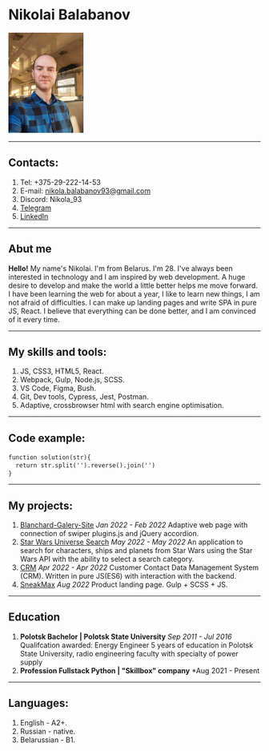 
# Nikolai Balabanov

<img src ="photo.webp" width = "150" height = "200" alt = "my-photo" />

---

## Contacts:
1. Tel: +375-29-222-14-53
2. E-mail: nikola.balabanov93@gmail.com
3. Discord: Nikola_93
4. [Telegram](https://t.me/NikolaBalabanov)
5. [LinkedIn](www.linkedin.com/in/mikalai-balabanau)

---

## Abut me

**Hello!**
My name's Nikolai. I'm from Belarus. I'm 28. I've always been interested in technology and I am inspired
by web development. A huge desire to develop and make the world a little better helps me move
forward. I have been learning the web for about a year, I like to learn new things, I am not afraid of difficulties.
I can make up landing pages and write SPA in pure JS, React. I believe that everything can be done better, and 
I am convinced of it every time.

---

## My skills and tools:
1. JS, CSS3, HTML5, React.
2. Webpack, Gulp, Node.js, SCSS.
3. VS Code, Figma, Bush.
4. Git, Dev tools, Cypress, Jest, Postman.
5. Adaptive, crossbrowser html with search engine optimisation.

---

## Code example:
```
function solution(str){
  return str.split('').reverse().join('')
}
```
---

## My projects:
1. [Blanchard-Galery-Site](https://github.com/NikolayBalabanov/Blanchard-Galery-Site)
*Jan 2022 - Feb 2022*
Adaptive web page with connection of swiper plugins.js and jQuery accordion.
2. [Star Wars Universe Search](https://github.com/NikolayBalabanov/Star-Wars-API-practice)
*May 2022 - May 2022*
An application to search for characters, ships and planets from Star Wars using
the Star Wars API with the ability to select a search category. 
3. [CRM](https://github.com/NikolayBalabanov/JS-CRM)
*Apr 2022 - Apr 2022*
Customer Contact Data Management System (CRM). Written in pure JS(ES6) with
interaction with the backend.
4. [SneakMax](https://github.com/NikolayBalabanov/SneakMax)
*Aug 2022*
Product landing page. Gulp + SCSS + JS.

---

## Education
1. **Polotsk Bachelor | Polotsk State University**
*Sep 2011 - Jul 2016*
Qualifcation awarded: Energy Engineer
5 years of education in Polotsk State University, radio engineering faculty with
specialty of power supply
2. **Profession Fullstack Python | "Skillbox" company**
*Aug 2021 - Present

---

## Languages:
1. English - A2+.
2. Russian - native.
3. Belarussian - B1.
